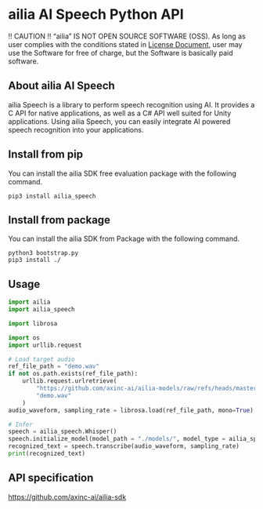 # ailia AI Speech Python API

!! CAUTION !!
“ailia” IS NOT OPEN SOURCE SOFTWARE (OSS).
As long as user complies with the conditions stated in [License Document](https://ailia.ai/license/), user may use the Software for free of charge, but the Software is basically paid software.

## About ailia AI Speech

ailia Speech is a library to perform speech recognition using AI. It provides a C API for native applications, as well as a C# API well suited for Unity applications. Using ailia Speech, you can easily integrate AI powered speech recognition into your applications.

## Install from pip

You can install the ailia SDK free evaluation package with the following command.

```
pip3 install ailia_speech
```

## Install from package

You can install the ailia SDK from Package with the following command.

```
python3 bootstrap.py
pip3 install ./
```

## Usage

```python
import ailia
import ailia_speech

import librosa

import os
import urllib.request

# Load target audio
ref_file_path = "demo.wav"
if not os.path.exists(ref_file_path):
	urllib.request.urlretrieve(
		"https://github.com/axinc-ai/ailia-models/raw/refs/heads/master/audio_processing/whisper/demo.wa",
		"demo.wav"
	)
audio_waveform, sampling_rate = librosa.load(ref_file_path, mono=True)

# Infer
speech = ailia_speech.Whisper()
speech.initialize_model(model_path = "./models/", model_type = ailia_speech.AILIA_SPEECH_MODEL_TYPE_WHISPER_MULTILINGUAL_SMALL)
recognized_text = speech.transcribe(audio_waveform, sampling_rate)
print(recognized_text)
```

## API specification

https://github.com/axinc-ai/ailia-sdk

